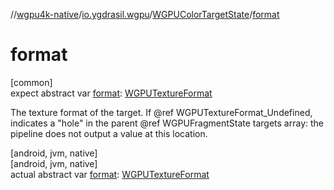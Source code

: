 //[wgpu4k-native](../../../index.md)/[io.ygdrasil.wgpu](../index.md)/[WGPUColorTargetState](index.md)/[format](format.md)

# format

[common]\
expect abstract var [format](format.md): [WGPUTextureFormat](../-w-g-p-u-texture-format/index.md)

The texture format of the target. If @ref WGPUTextureFormat_Undefined, indicates a &quot;hole&quot; in the parent @ref WGPUFragmentState targets array: the pipeline does not output a value at this location.

[android, jvm, native]\
[android, jvm, native]\
actual abstract var [format](format.md): [WGPUTextureFormat](../-w-g-p-u-texture-format/index.md)
